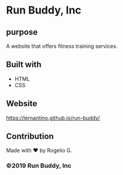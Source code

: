 # Run Buddy, Inc

## purpose 
A website that offers fitness training services.

## Built with 
* HTML
* CSS

## Website
https://lernantino.github.io/run-buddy/

## Contribution 
Made with ❤️ by Rogelio G.

### ©️2019 Run Buddy, Inc
